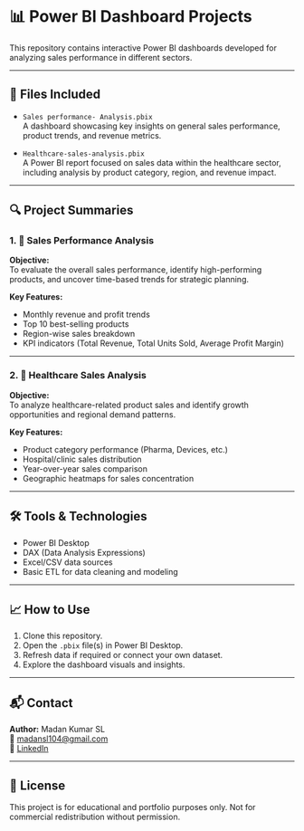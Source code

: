 # 📊 Power BI Dashboard Projects

This repository contains interactive Power BI dashboards developed for analyzing sales performance in different sectors.

---

## 📁 Files Included

- `Sales performance- Analysis.pbix`  
  A dashboard showcasing key insights on general sales performance, product trends, and revenue metrics.

- `Healthcare-sales-analysis.pbix`  
  A Power BI report focused on sales data within the healthcare sector, including analysis by product category, region, and revenue impact.

---

## 🔍 Project Summaries

### 1. 💼 Sales Performance Analysis

**Objective:**  
To evaluate the overall sales performance, identify high-performing products, and uncover time-based trends for strategic planning.

**Key Features:**
- Monthly revenue and profit trends
- Top 10 best-selling products
- Region-wise sales breakdown
- KPI indicators (Total Revenue, Total Units Sold, Average Profit Margin)

---

### 2. 🏥 Healthcare Sales Analysis

**Objective:**  
To analyze healthcare-related product sales and identify growth opportunities and regional demand patterns.

**Key Features:**
- Product category performance (Pharma, Devices, etc.)
- Hospital/clinic sales distribution
- Year-over-year sales comparison
- Geographic heatmaps for sales concentration

---

## 🛠 Tools & Technologies

- Power BI Desktop
- DAX (Data Analysis Expressions)
- Excel/CSV data sources
- Basic ETL for data cleaning and modeling

---

## 📈 How to Use

1. Clone this repository.
2. Open the `.pbix` file(s) in Power BI Desktop.
3. Refresh data if required or connect your own dataset.
4. Explore the dashboard visuals and insights.

---

## 📬 Contact

**Author:** Madan Kumar SL  
📧 madansl104@gmail.com  
🔗 [LinkedIn](https://www.linkedin.com/in/madan-kumar-sl-8a3636290)

---

## 📌 License

This project is for educational and portfolio purposes only. Not for commercial redistribution without permission.
